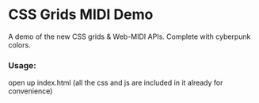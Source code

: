 
# CSS Grids MIDI Demo
A demo of the new CSS grids & Web-MIDI APIs.  Complete with cyberpunk colors.

### Usage:
open up index.html (all the css and js are included in it already for convenience)
